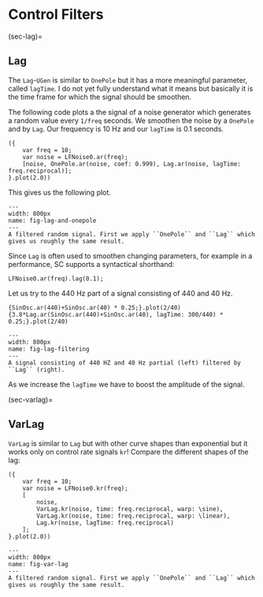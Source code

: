 # Control Filters


(sec-lag)=
## Lag

The ``Lag``-``UGen`` is similar to ``OnePole`` but it has a more meaningful parameter, called ``lagTime``.
I do not yet fully understand what it means but basically it is the time frame for which the signal should be smoothen.

The following code plots a the signal of a noise generator which generates a random value every ``1/freq`` seconds.
We smoothen the noise by a ``OnePole`` and by ``Lag``.
Our frequency is 10 Hz and our ``lagTime`` is 0.1 seconds.

```isc
({
    var freq = 10;
    var noise = LFNoise0.ar(freq);
    [noise, OnePole.ar(noise, coef: 0.999), Lag.ar(noise, lagTime: freq.reciprocal)];
}.plot(2.0))
```

This gives us the following plot.

```{figure} ../../../figs/sounddesign/filters/lag-and-onepole.png
---
width: 800px
name: fig-lag-and-onepole
---
A filtered random signal. First we apply ``OnePole`` and ``Lag`` which gives us roughly the same result.
```

Since ``Lag`` is often used to smoothen changing parameters, for example in a performance, SC supports a syntactical shorthand:

```isc
LFNoise0.ar(freq).lag(0.1);
```

Let us try to the 440 Hz part of a signal consisting of 440 and 40 Hz.

```isc
{SinOsc.ar(440)+SinOsc.ar(40) * 0.25;}.plot(2/40)
{3.8*Lag.ar(SinOsc.ar(440)+SinOsc.ar(40), lagTime: 300/440) * 0.25;}.plot(2/40)
```

```{figure} ../../../figs/sounddesign/filters/lag-filtering.png
---
width: 800px
name: fig-lag-filtering
---
A signal consisting of 440 HZ and 40 Hz partial (left) filtered by ``Lag`` (right).
```

As we increase the ``lagTime`` we have to boost the amplitude of the signal.

(sec-varlag)=
## VarLag

``VarLag`` is similar to ``Lag`` but with other curve shapes than exponential but it works only on control rate signals ``kr``!
Compare the different shapes of the lag:

```isc
({
    var freq = 10;
    var noise = LFNoise0.kr(freq);
    [
        noise, 
        VarLag.kr(noise, time: freq.reciprocal, warp: \sine), 
        VarLag.kr(noise, time: freq.reciprocal, warp: \linear), 
        Lag.kr(noise, lagTime: freq.reciprocal)
    ];
}.plot(2.0))
```

```{figure} ../../../figs/sounddesign/filters/var-lag.png
---
width: 800px
name: fig-var-lag
---
A filtered random signal. First we apply ``OnePole`` and ``Lag`` which gives us roughly the same result.
```